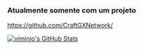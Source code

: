 ### Atualmente somente com um projeto
https://github.com/CraftGXNetwork/

<a href="https://github.com/viminio">
<img src="https://github-readme-stats.vercel.app/api?username=viminio&show_icons=true&count_private=true" alt="viminio's GitHub Stats"/>
</a>

